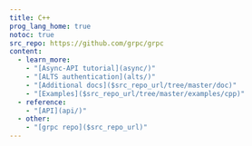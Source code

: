 ```yaml
---
title: C++
prog_lang_home: true
notoc: true
src_repo: https://github.com/grpc/grpc
content:
  - learn_more:
    - "[Async-API tutorial](async/)"
    - "[ALTS authentication](alts/)"
    - "[Additional docs]($src_repo_url/tree/master/doc)"
    - "[Examples]($src_repo_url/tree/master/examples/cpp)"
  - reference:
    - "[API](api/)"
  - other:
    - "[grpc repo]($src_repo_url)"
---
```

